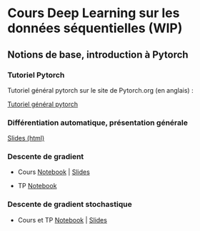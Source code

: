 # Cours Deep Learning sur les données séquentielles (WIP)

## Notions de base, introduction à Pytorch

### Tutoriel Pytorch

Tutoriel général pytorch sur le site de Pytorch.org (en anglais) :

[Tutoriel général pytorch](https://pytorch.org/tutorials/beginner/blitz/tensor_tutorial.html#sphx-glr-beginner-blitz-tensor-tutorial-py)

### Différentiation automatique, présentation générale


[Slides (html)](https://fradav.github.io/Cours-Deep-Learning/ad.html)


### Descente de gradient

- Cours [Notebook](./1_Descente%20de%20gradient.ipynb) | [Slides](./descente-de-gradient.pdf)  

- TP [Notebook](./2_TP%20descente%20de%20gradient%20pytorch%20-%202020.ipynb)
  
### Descente de gradient stochastique

- Cours et TP  [Notebook](./3_SGD%20Théorie%20et%20Pratique-2020.ipynb) | [Slides](./sgd.pdf)
  

